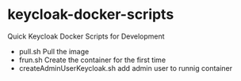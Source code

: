 # keycloak-docker-scripts
Quick Keycloak Docker Scripts for Development
* pull.sh Pull the image
* frun.sh Create the container for the first time
* createAdminUserKeycloak.sh add admin user to runnig container

